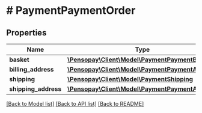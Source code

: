 # # PaymentPaymentOrder

## Properties

Name | Type | Description | Notes
------------ | ------------- | ------------- | -------------
**basket** | [**\Pensopay\Client\Model\PaymentPaymentBasket[]**](PaymentPaymentBasket.md) |  | [optional]
**billing_address** | [**\Pensopay\Client\Model\PaymentPaymentAddress**](PaymentPaymentAddress.md) |  | [optional]
**shipping** | [**\Pensopay\Client\Model\PaymentShipping**](PaymentShipping.md) |  | [optional]
**shipping_address** | [**\Pensopay\Client\Model\PaymentPaymentAddress**](PaymentPaymentAddress.md) |  | [optional]

[[Back to Model list]](../../README.md#models) [[Back to API list]](../../README.md#endpoints) [[Back to README]](../../README.md)
